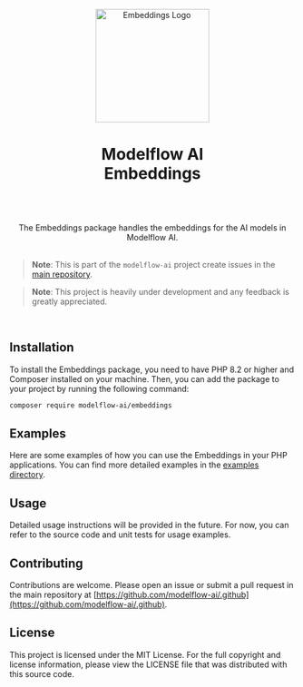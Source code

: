 <br/>
<div align="center">
 <img alt="Embeddings Logo" src="https://avatars.githubusercontent.com/u/152068817?s=768&amp;v=4" width="200" height="200">
</div>

<h1 align="center">
Modelflow AI<br/>
Embeddings<br/>
<br/>
</h1>

<br/>

<div align="center">
The Embeddings package handles the embeddings for the AI models in Modelflow AI.
</div>

<br/>

> **Note**:
> This is part of the `modelflow-ai` project create issues in the [main repository](https://github.com/modelflow-ai/.github).

> **Note**:
> This project is heavily under development and any feedback is greatly appreciated.

<br/>

## Installation

To install the Embeddings package, you need to have PHP 8.2 or higher and Composer installed on your machine. Then, you
can add the package to your project by running the following command:

```bash
composer require modelflow-ai/embeddings
```

## Examples

Here are some examples of how you can use the Embeddings in your PHP applications. You can find more detailed
examples in the [examples directory](examples).

## Usage

Detailed usage instructions will be provided in the future. For now, you can refer to the source code and unit tests for
usage examples.

## Contributing

Contributions are welcome. Please open an issue or submit a pull request in the main repository
at [https://github.com/modelflow-ai/.github](https://github.com/modelflow-ai/.github).

## License

This project is licensed under the MIT License. For the full copyright and license information, please view the LICENSE
file that was distributed with this source code.
